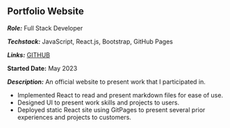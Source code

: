 ## Portfolio Website
***Role:*** Full Stack Developer

***Techstack:*** JavaScript, React.js, Bootstrap, GitHub Pages

***Links:*** [GITHUB](https://github.com/robert-godlewski/portfolio)

**Started Date:** May 2023

***Description:*** An official website to present work that I participated in.
* Implemented React to read and present markdown files for ease of use.
* Designed UI to present work skills and projects to users.
* Deployed static React site using GitPages to present several prior experiences and projects to customers.